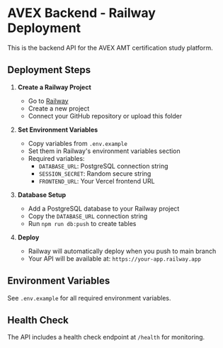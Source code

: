 # AVEX Backend - Railway Deployment

This is the backend API for the AVEX AMT certification study platform.

## Deployment Steps

1. **Create a Railway Project**
   - Go to [Railway](https://railway.app)
   - Create a new project
   - Connect your GitHub repository or upload this folder

2. **Set Environment Variables**
   - Copy variables from `.env.example`
   - Set them in Railway's environment variables section
   - Required variables:
     - `DATABASE_URL`: PostgreSQL connection string
     - `SESSION_SECRET`: Random secure string
     - `FRONTEND_URL`: Your Vercel frontend URL

3. **Database Setup**
   - Add a PostgreSQL database to your Railway project
   - Copy the `DATABASE_URL` connection string
   - Run `npm run db:push` to create tables

4. **Deploy**
   - Railway will automatically deploy when you push to main branch
   - Your API will be available at: `https://your-app.railway.app`

## Environment Variables

See `.env.example` for all required environment variables.

## Health Check

The API includes a health check endpoint at `/health` for monitoring.